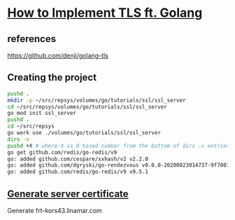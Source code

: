 # **[How to Implement TLS ft. Golang](https://medium.com/@harsha.senarath/how-to-implement-tls-ft-golang-40b380aae288)**

## references

<https://github.com/denji/golang-tls>

## Creating the project

```bash
pushd .
mkdir -p ~/src/repsys/volumes/go/tutorials/ssl/ssl_server
cd ~/src/repsys/volumes/go/tutorials/ssl/ssl_server
go mod init ssl_server
pushd .
cd ~/src/repsys
go work use ./volumes/go/tutorials/ssl/ssl_server
dirs -v
pushd +X # where X is 0 based number from the bottom of dirs -v entries
go get github.com/redis/go-redis/v9
go: added github.com/cespare/xxhash/v2 v2.2.0
go: added github.com/dgryski/go-rendezvous v0.0.0-20200823014737-9f7001d12a5f
go: added github.com/redis/go-redis/v9 v9.5.1

```

## **[Generate server certificate](../../../../../pki/gen-and-install-certs.md)**

Generate frt-kors43.linamar.com
